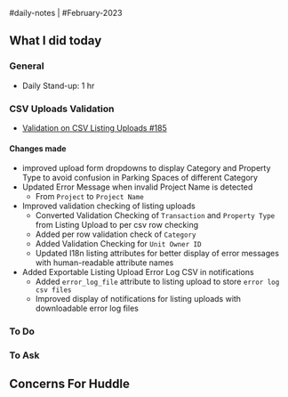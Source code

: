 #daily-notes | #February-2023

## What I did today


### General

- Daily Stand-up: 1 hr

### CSV Uploads Validation

-   [Validation on CSV Listing Uploads #185](https://github.com/resonate-dev/saturn/issues/185)

#### Changes made

- improved upload form dropdowns to display Category and Property Type to avoid confusion in Parking Spaces of different Category
- Updated Error Message when invalid Project Name is detected
  - From `Project` to `Project Name`
- Improved validation checking of listing uploads
  - Converted Validation Checking of `Transaction` and `Property Type` from Listing Upload to per csv row checking
  - Added per row validation check of `Category`
  - Added Validation Checking for `Unit Owner ID`
  - Updated I18n listing attributes for better display of error messages with human-readable attribute names
- Added Exportable Listing Upload Error Log CSV in notifications
  - Added `error_log_file` attribute to listing upload to store `error log csv files`
  - Improved display of notifications for listing uploads with downloadable error log files

### To Do


### To Ask


## Concerns For Huddle

